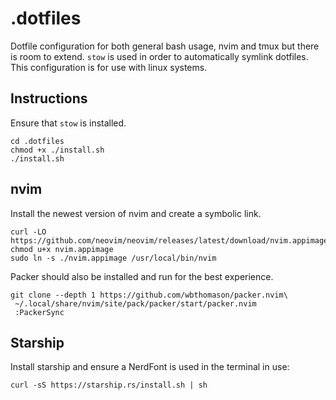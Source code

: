 # .dotfiles

Dotfile configuration for both general bash usage, nvim and tmux but there is room to extend. `stow` is used in order to automatically symlink dotfiles. This configuration is for use with linux systems.  

## Instructions
Ensure that `stow` is installed. 
```
cd .dotfiles
chmod +x ./install.sh
./install.sh
```

## nvim 
Install the newest version of nvim and create a symbolic link.
```
curl -LO https://github.com/neovim/neovim/releases/latest/download/nvim.appimage
chmod u+x nvim.appimage
sudo ln -s ./nvim.appimage /usr/local/bin/nvim  
```

Packer should also be installed and run for the best experience. 
```
git clone --depth 1 https://github.com/wbthomason/packer.nvim\
 ~/.local/share/nvim/site/pack/packer/start/packer.nvim
 :PackerSync
```

## Starship 
Install starship and ensure a NerdFont is used in the terminal in use:
```
curl -sS https://starship.rs/install.sh | sh
```
